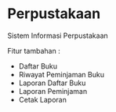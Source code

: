 # Perpustakaan
Sistem Informasi Perpustakaan 

Fitur tambahan :
- Daftar Buku
- Riwayat Peminjaman Buku
- Laporan Daftar Buku
- Laporan Peminjaman
- Cetak Laporan 
